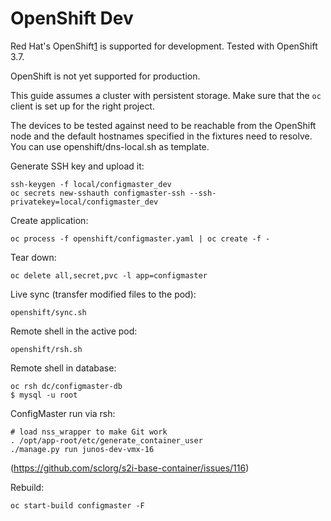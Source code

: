 # OpenShift Dev

Red Hat's OpenShift[1] is supported for development. Tested with OpenShift 3.7.

OpenShift is not yet supported for production.

This guide assumes a cluster with persistent storage.
Make sure that the `oc` client is set up for the right project.

The devices to be tested against need to be reachable from the OpenShift node
and the default hostnames specified in the fixtures need to resolve. You can use
openshift/dns-local.sh as template.

Generate SSH key and upload it:

    ssh-keygen -f local/configmaster_dev
    oc secrets new-sshauth configmaster-ssh --ssh-privatekey=local/configmaster_dev

Create application:

    oc process -f openshift/configmaster.yaml | oc create -f -

Tear down:

    oc delete all,secret,pvc -l app=configmaster

Live sync (transfer modified files to the pod):

    openshift/sync.sh

Remote shell in the active pod:

    openshift/rsh.sh

Remote shell in database:

    oc rsh dc/configmaster-db
    $ mysql -u root
    
ConfigMaster run via rsh:

    # load nss_wrapper to make Git work
    . /opt/app-root/etc/generate_container_user
    ./manage.py run junos-dev-vmx-16
    
(https://github.com/sclorg/s2i-base-container/issues/116)
    
Rebuild:

    oc start-build configmaster -F

[1]: https://github.com/openshift/origin
